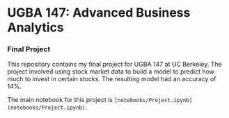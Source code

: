 # UGBA 147: Advanced Business Analytics

### Final Project

This repository contains my final project for UGBA 147 at UC Berkeley. The project involved using stock market data to build a model to predict how much to invest in certain stocks. The resulting model had an accuracy of 14%.

The main notebook for this project is `[notebooks/Project.ipynb](notebooks/Project.ipynb)`.
